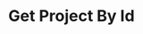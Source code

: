 ---
title: Get Project By Id
api:
  file: openapi.json
  operationId: Projects-get_project_by_id
hidden: false
---